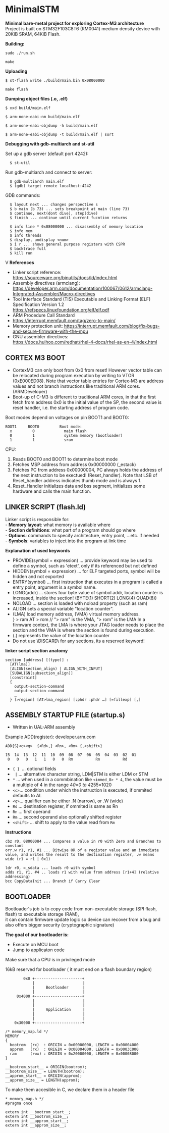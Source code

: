 
# MinimalSTM #    
**Minimal bare-metal project for exploring Cortex-M3 architecture**  
Project is built on  STM32F103C8T6 (RM0041) medium density device with 20KiB SRAM, 64KiB Flash.



**Building:**
```
sudo ./run.sh
```
```
make 
```
**Uploading**
```
$ st-flash write ./build/main.bin 0x08000000
```
```
make flash
```

**Dumping object files (.o, .elf)**  
```
$ xxd build/main.elf
```
```
$ arm-none-eabi-nm build/main.elf 
```
```
$ arm-none-eabi-objdump -h build/main.elf 
```
```
$ arm-none-eabi-objdump -t build/main.elf | sort 
```

**Debugging with gdb-multiarch and st-util**

Set up a gdb server (default port 4242):  
```
  $ st-util  
```

Run gdb-multiarch and connect to server:  
```
  $ gdb-multiarch main.elf
  $ (gdb) target remote localhost:4242
```
GDB commands:
```
  $ layout next ... changes perspective s
  $ b main (b 73) ... sets breakpoint at main (line 73)
  $ continue, next(dont dive), step(dive)
  $ finish ... continue until current fucntion returns 

  $ info line * 0x08000000 ... disassembly of memory location
  $ info mem 
  $ info threads
  $ display, undisplay <num>
  $ i r ... shows general purpose registers with CSPR 
  $ backtrace full
  $ kill run
```    


V
**References**
- Linker script reference:  
  https://sourceware.org/binutils/docs/ld/index.html  
- Assembly directives (armclang):  
  https://developer.arm.com/documentation/100067/0612/armclang-Integrated-Assembler/Macro-directives  
- Tool Interface Standard (TIS) Executable and Linking Format (ELF) Specification Version 1.2  
  https://refspecs.linuxfoundation.org/elf/elf.pdf  
- ARM Procedure Call Standard 
- https://interrupt.memfault.com/tag/zero-to-main/
- Memory protection unit: 
  https://interrupt.memfault.com/blog/fix-bugs-and-secure-firmware-with-the-mpu  
- GNU assembler directives:  
  https://docs.huihoo.com/redhat/rhel-4-docs/rhel-as-en-4/index.html



## CORTEX M3 BOOT ## 

- CortexM3 can only boot from 0x0 from reset! However vector table can be relocated during program execution by writing to VTOR (0xE000ED08). Note that vector table entries for Cortex-M3 are address values and not branch instructions like traditional ARM cores. (ARMDeveloper)  
- Boot-up of C-M3 is different to traditional ARM cores, in that the first fetch from address 0x0 is the initial value of the SP, the second value is reset handler, i.e. the starting address of program code.  
 

Boot modes depend on voltages on pin BOOT1 and BOOT0: 
```    
BOOT1     BOOT0         Boot mode:  
  x         0             main flash  
  0         1             system memory (bootloader)  
  1         1             sram  
```    

CPU:  
1) Reads BOOT0 and BOOT1 to determine boot mode 
2) Fetches MSP address from address 0x00000000 (_estack)
3) Fetches PC from address 0x00000004, PC always holds the address of the next instruction to be exectued! (Reset_handler). Note that LSB of Reset_handler address indicates thumb mode and is always 1. 
4) Reset_Handler initializes data and bss segment, initializes some hardware and calls the main function. 





## LINKER SCRIPT (flash.ld) ## 

Linker script is responsible for:  
    - **Memory layout**: what memory is available where  
    - **Section definitions**: what part of a program should go where  
    - **Options**: commands to specify architecture, entry point, …etc. if needed  
    - **Symbols**: variables to inject into the program at link time  

**Explanation of used keywords**
- PROVIDE(symbol = expression) ... provide keyword may be used to define a symbol, such as      'etext', only if its referenced but not defined  
- HIDDEN(symbol = expression) ... for ELF targeted ports, symbol will be hidden and not exported
- ENTRY(symbol) ... first instruction that executes in a program is called a entry point, argument is a symbol name.
- LONG(addr) ... stores four byte value of symbol addr, location counter is increased, inside the section! (BYTE(1) SHORT(2) LONG(4) QUAD(8))
- NOLOAD ... section is loaded with noload property (such as ram)
- ALIGN sets a special variable "location counter".  
- (LMA) load memory address, (VMA) virtual memory address.  
  } > ram AT > rom  // "> ram" is the VMA, "> rom" is the LMA 
  In a firmware context, the LMA is where your JTAG loader needs to place the section and the VMA
  is where the section is found during execution.
- (.) represents the value of the location counter 
- Do not use \DISCARD\ for any sections, its a reserved keyword!  



**linker script section anatomy**
```
section [address] [(type)] :
  [AT(lma)]
  [ALIGN(section_align) | ALIGN_WITH_INPUT]
  [SUBALIGN(subsection_align)]
  [constraint]
  {
    output-section-command
    output-section-command
    …
  } [>region] [AT>lma_region] [:phdr :phdr …] [=fillexp] [,]
```




## ASSEMBLY STARTUP FILE (startup.s) ##
- Written in UAL-ARM assembly  

Example ADD(register): developer.arm.com  
```
ADD{S}<c><q>  {<Rd>,} <Rn>, <Rm> {,<shift>}

15  14  13  12  11  10  09  08  07  06  05  04  03  02  01
 0   0   0   1   1   0   0  Rm          Rn          Rd
```

- ```{ } ```... optional fields
- ``` |``` ... alternative character string, LDM|STM is either LDM or STM  
- ```*``` ... when used in a commbination like ```<immed_8> * 4```, the value must be a multiple of 4 in the range 4*0=0 to 4*255=1020  
- ```<c>```... condition under which the instruction is executed, if ommited defaults to AL
- ```<q>```... qualifier can be either .N (narrow), or .W (wide)
- ```Rd``` ... destination register, if ommited is same as Rn
- ```Rn``` ... first operand 
- ```Rm``` ... second operand also optionally shifted register 
- ```<shift>``` ... shift to apply to the value read from ```Rm```



**Instructions** 
```
cbz r0, 08000084 ... Compares a value in r0 with Zero and Branches to constant
orr.w r1, r1, #1 ... Bitwise OR of a register value and an immediate value, and writes the result to the destination register, .w means wide (r1 = r1 | 0x1)

ldr r0, =_sdata ... loads r0 with symbol 
adds r1, r1, #4 .. loads r1 with value from address [r1+4] (relative addressing)
bcc CopyDataInit ... Branch if Carry Clear
```

## BOOTLOADER ##

  Bootloader's job is to copy code from non-executable storage (SPI flash, flash) to executable storage (RAM),  
  it can contain firmware update logic so device can recover from a bug and also offers bigger security  (cryptographic signature)

**The goal of our bootloader is:**
- Execute on MCU boot  
- Jump to applicaton code   




Make sure that a CPU is in privileged mode  

16kB reserved for bootloader ( it must end on a flash boundary region)  
```
        0x0 +---------------------+
            |                     |
            |     Bootloader      |
            |                     |
     0x4000 +---------------------+
            |                     |
            |                     |
            |     Application     |
            |                     |
            |                     |
    0x30000 +---------------------+

```

```
/* memory_map.ld */
MEMORY
{
  bootrom  (rx)  : ORIGIN = 0x00000000, LENGTH = 0x00004000
  approm   (rx)  : ORIGIN = 0x00004000, LENGTH = 0x0003C000
  ram      (rwx) : ORIGIN = 0x20000000, LENGTH = 0x00008000
}

__bootrom_start__ = ORIGIN(bootrom);
__bootrom_size__ = LENGTH(bootrom);
__approm_start__ = ORIGIN(approm);
__approm_size__ = LENGTH(approm);
```


To make them accesible in C, we declare them in a header file 
```
* memory_map.h */
#pragma once

extern int __bootrom_start__;
extern int __bootrom_size__;
extern int __approm_start__;
extern int __approm_size__;
```